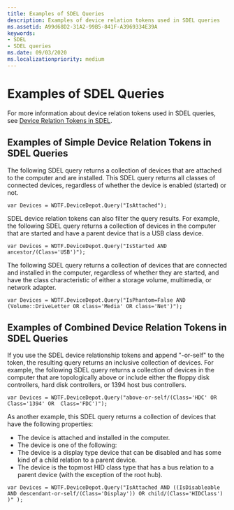 ```yaml
---
title: Examples of SDEL Queries
description: Examples of device relation tokens used in SDEL queries
ms.assetid: A99d68D2-31A2-99B5-841F-A3969334E39A
keywords:
- SDEL
- SDEL queries
ms.date: 09/03/2020
ms.localizationpriority: medium
---
```


# Examples of SDEL Queries

For more information about device relation tokens used in SDEL queries, see [Device Relation Tokens in SDEL](device-relation-tokens-in-sdel.md).

## Examples of Simple Device Relation Tokens in SDEL Queries

The following SDEL query returns a collection of devices that are attached to the computer and are installed. This SDEL query returns all classes of connected devices, regardless of whether the device is enabled (started) or not.

```command
var Devices = WDTF.DeviceDepot.Query("IsAttached");
```

SDEL device relation tokens can also filter the query results. For example, the following SDEL query returns a collection of devices in the computer that are started and have a parent device that is a USB class device.

```command
var Devices = WDTF.DeviceDepot.Query("IsStarted AND ancestor/(Class='USB')");
```

The following SDEL query returns a collection of devices that are connected and installed in the computer, regardless of whether they are started, and have the class characteristic of either a storage volume, multimedia, or network adapter.

```command
var Devices = WDTF.DeviceDepot.Query("IsPhantom=False AND (Volume::DriveLetter OR class='Media' OR class='Net')");
```

## Examples of Combined Device Relation Tokens in SDEL Queries

If you use the SDEL device relationship tokens and append "-or-self" to the token, the resulting query returns an inclusive collection of devices.
For example, the following SDEL query returns a collection of devices in the computer that are topologically above or include either the floppy disk controllers, hard disk controllers, or 1394 host bus controllers.

```command
var Devices = WDTF.DeviceDepot.Query("above-or-self/(Class='HDC' OR Class='1394' OR  Class='FDC')");
```

As another example, this SDEL query returns a collection of devices that have the following properties:

- The device is attached and installed in the computer.
- The device is one of the following:
- The device is a display type device that can be disabled and has some kind of a child relation to a parent device.
- The device is the topmost HID class type that has a bus relation to a parent device (with the exception of the root hub).

```command
var Devices = WDTF.DeviceDepot.Query("IsAttached AND ((IsDisableable AND descendant-or-self/(Class='Display')) OR child/(Class='HIDClass') )" );
```
